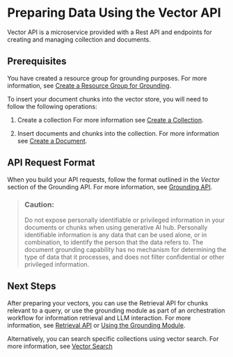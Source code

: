 <!-- loio2a9f1493456d40daafe1a0006a8c7058 -->

# Preparing Data Using the Vector API

Vector API is a microservice provided with a Rest API and endpoints for creating and managing collection and documents.



<a name="loio2a9f1493456d40daafe1a0006a8c7058__section_jcr_q5z_ydc"/>

## Prerequisites

You have created a resource group for grounding purposes. For more information, see [Create a Resource Group for Grounding](create-a-resource-group-for-grounding-e32efa5.md).



To insert your document chunks into the vector store, you will need to follow the following operations:

1.  Create a collection For more information see [Create a Collection](create-a-collection-c124fb9.md).

2.  Insert documents and chunks into the collection. For more information see [Create a Document](create-a-document-11348e9.md).




<a name="loio2a9f1493456d40daafe1a0006a8c7058__section_dxk_glv_vfc"/>

## API Request Format

When you build your API requests, follow the format outlined in the *Vector* section of the Grounding API. For more information, see [Grounding API](https://api.sap.com/api/DOCUMENT_GROUNDING_API/resource/Vector).

> ### Caution:  
> Do not expose personally identifiable or privileged information in your documents or chunks when using generative AI hub. Personally identifiable information is any data that can be used alone, or in combination, to identify the person that the data refers to. The document grounding capability has no mechanism for determining the type of data that it processes, and does not filter confidential or other privileged information.



<a name="loio2a9f1493456d40daafe1a0006a8c7058__section_vyr_bqc_fgc"/>

## Next Steps

After preparing your vectors, you can use the Retrieval API for chunks relevant to a query, or use the grounding module as part of an orchestration workflow for information retrieval and LLM interaction. For more information, see [Retrieval API](retrieval-api-281e8cf.md) or [Using the Grounding Module](using-the-grounding-module-e1c4dd1.md).

Alternatively, you can search specific collections using vector search. For more information, see [Vector Search](vector-search-255589a.md)

